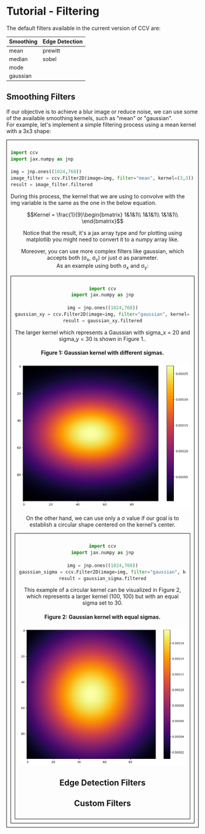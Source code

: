 
# Tutorial - Filtering 
The default filters available in the current version of CCV are:

| Smoothing          | Edge Detection        |
|-------------------|-------------------|
|  mean         | prewitt        |
|  median        | sobel         |
|  mode        |          |
|  gaussian        |          |

## Smoothing Filters
If our objective is to achieve a blur image or reduce noise, we can use some of the available smoothing kernels, such as "mean" or "gaussian".  
For example, let's implement a simple filtering process using a mean kernel with a 3x3 shape:
<div style="border: 1px solid black; padding: 10px;">
  
```python
import ccv
import jax.numpy as jnp
  
img = jnp.ones((1024,768))
image_filter = ccv.Filter2D(image=img, filter="mean", kernel=(3,3))
result = image_filter.filtered

```
During this process, the kernel that we are using to convolve with the img variable is the same as the one in the below equation.


<div style="text-align: center;">
  
```math
Kernel = \frac{1}{9}\begin{bmatrix}
1&1&1\\
1&1&1\\
1&1&1\\
\end{bmatrix}
```

Notice that the result, it's a jax array type and for plotting using matplotlib you might need to convert it to a numpy array like.  


Moreover, you can use more complex filters like gaussian, which accepts both (σ<sub>x</sub>, σ<sub>y</sub>) or just σ as parameter.  
As an example using both σ<sub>x</sub> and σ<sub>y</sub>: 
<div style="border: 1px solid black; padding: 10px;">
  
```python
import ccv
import jax.numpy as jnp
  
img = jnp.ones((1024,768))
gaussian_xy = ccv.Filter2D(image=img, filter="gaussian", kernel=(3,3), sigma_x=20, sigma_y=30)
result = gaussian_xy.filtered

```
The larger kernel which represents a Gaussian with sigma_x = 20 and sigma_y = 30 is shown in Figure 1..
#### Figure 1: Gaussian kernel with different sigmas.
<img src="https://github.com/ClaytonSdS/ccv/blob/main/tutorial/gaussian_xy.jpg" width="500"/>

On the other hand, we can use only a σ value if our goal is to establish a circular shape centered on the kernel's center.
<div style="border: 1px solid black; padding: 10px;">
  
```python
import ccv
import jax.numpy as jnp
  
img = jnp.ones((1024,768))
gaussian_sigma = ccv.Filter2D(image=img, filter="gaussian", kernel=(3,3), sigma=30)
result = gaussian_sigma.filtered

```
This example of a circular kernel can be visualized in Figure 2, which represents a larger kernel (100, 100) but with an equal sigma set to 30.
#### Figure 2: Gaussian kernel with equal sigmas.
<img src="https://github.com/ClaytonSdS/ccv/blob/main/tutorial/gaussian_sigma.jpg" width="500"/>

## Edge Detection Filters


## Custom Filters
